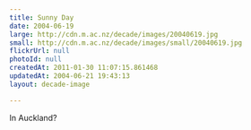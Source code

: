 ```yaml
---
title: Sunny Day
date: 2004-06-19
large: http://cdn.m.ac.nz/decade/images/20040619.jpg
small: http://cdn.m.ac.nz/decade/images/small/20040619.jpg
flickrUrl: null
photoId: null
createdAt: 2011-01-30 11:07:15.861468
updatedAt: 2004-06-21 19:43:13
layout: decade-image

---
```

In Auckland?
